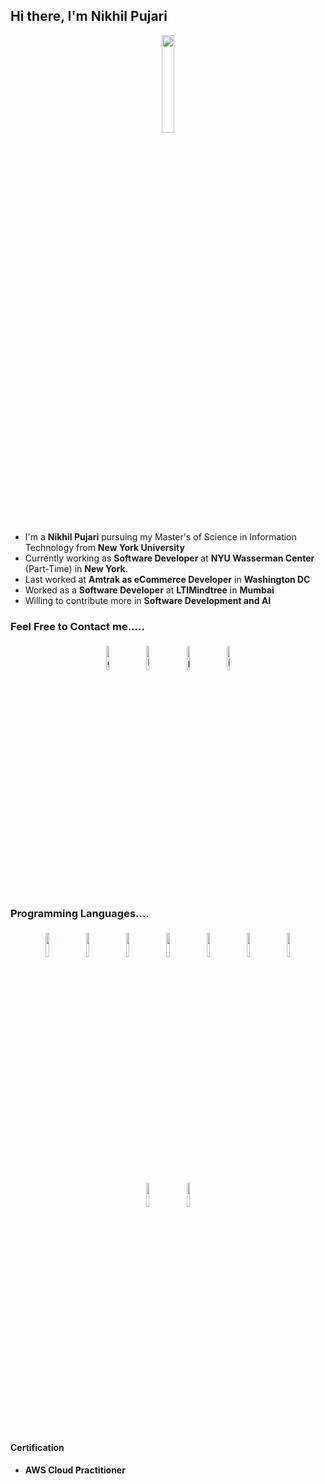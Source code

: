 ## Hi there, I'm Nikhil Pujari

<p align="center">
<img width="20%" src="https://img.icons8.com/ios-filled/96/000000/programming.png"/>
</p>


- I'm a **Nikhil Pujari** pursuing my Master's of Science in Information Technology from **New York University**
- Currently working as **Software Developer** at **NYU Wasserman Center** (Part-Time) in **New York**.
- Last worked at **Amtrak as eCommerce Developer** in **Washington DC**
- Worked as a **Software Developer** at **LTIMindtree** in **Mumbai**
- Willing to contribute more in **Software Development and AI**


### Feel Free to Contact me.....

<p align="center">
	<a href="https://github.com/nikhilpujari"><img alt="github" width="10%" style="padding:5px" src="https://img.icons8.com/clouds/100/000000/github.png"/></a>
	<a href="https://www.linkedin.com/in/nikhil-pujari/"><img alt="linkedin" width="10%" style="padding:5px" src="https://img.icons8.com/clouds/100/000000/linkedin.png"/></a>
	<a href="https://www.nikhilpujari.in"><img alt="portfolio" width="10%" style="padding:5px" src="https://icons8.com/icon/111139/website"/></a>
	<a href="https://www.instagram.com/nikhilxpujari/"><img alt="instagram" width="10%" style="padding:5px" src="https://img.icons8.com/?size=100&id=hFoVFpm6gl9A&format=png&color=000000"/></a>
	
</p>

### Programming Languages....

<p align="center">
	<img width="10%" style="padding:5px" src="https://img.icons8.com/color/144/000000/java-coffee-cup-logo.png"/>
	<img width="10%" style="padding:5px" src="https://img.icons8.com/color/144/000000/python.png"/>
	<img width="10%" style="padding:5px" src="https://img.icons8.com/color/144/000000/javascript.png"/>
	<img width="10%" style="padding:5px" src="https://icons8.com/icon/17836/android-os"/>
	<img width="10%" style="padding:5px" src="https://icons8.com/icon/wPohyHO_qO1a/react"/>
	<img width="10%" style="padding:5px" src="https://icons8.com/icon/71257/angularjs"/>
	<img width="10%" style="padding:5px" src="https://icons8.com/icon/UFXRpPFebwa2/mysql-logo"/>
	<img width="10%" style="padding:5px" src="https://icons8.com/icon/54087/nodejs"/>
	<img width="10%" style="padding:5px" src="https://icons8.com/icon/33039/amazon-web-services"/>
</p>

#### Certification
- **AWS Cloud Practitioner**






